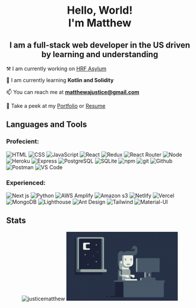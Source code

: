 <h1 align="center">Hello, World!<br>I'm Matthew</h1>
<h2 align="center">I am a full-stack web developer in the US driven by learning and understanding</h2>

⚒ I am currently working on [HRF Asylum](https://github.com/Lambda-School-Labs/human-rights-first-asylum-fe-a)

🌱 I am currently learning **Kotlin and Solidity**

📫 You can reach me at **matthewajustice@gmail.com**

👀 Take a peek at my [Portfolio](https://justice-portfolio.vercel.app/) or [Resume](https://docs.google.com/document/d/1XSTyd6zWcjnw9IMolWHHrZOU9A4LkUAu6DNpRCtfxvA/edit?usp=sharing)

## Languages and Tools
### Profecient:
![HTML](https://img.shields.io/badge/HTML-2E3440?style=for-the-badge&logo=html5)
![CSS](https://img.shields.io/badge/CSS-2E3440?style=for-the-badge&logo=css3)
![JavaScript](https://img.shields.io/badge/JavaScript-2E3440?style=for-the-badge&logo=javascript)
![React](https://img.shields.io/badge/React-2E3440?style=for-the-badge&logo=react)
![Redux](https://img.shields.io/badge/Redux-2E3440?style=for-the-badge&logo=redux)
![React Router](https://img.shields.io/badge/React%20Router-2E3440?style=for-the-badge&logo=react%20router)
![Node](https://img.shields.io/badge/Node-2E3440?style=for-the-badge&logo=node.js)
![Heroku](https://img.shields.io/badge/Heroku-2E3440?style=for-the-badge&logo=heroku)
![Express](https://img.shields.io/badge/Express-2E3440?style=for-the-badge&logo=express)
![PostgreSQL](https://img.shields.io/badge/PostgreSQL-2E3440?style=for-the-badge&logo=postgresql)
![SQLite](https://img.shields.io/badge/SQLite-2E3440?style=for-the-badge&logo=sqlite)
![npm](https://img.shields.io/badge/npm-2E3440?style=for-the-badge&logo=npm)
![git](https://img.shields.io/badge/git-2E3440?style=for-the-badge&logo=git)
![Github](https://img.shields.io/badge/GitHub-2E3440?style=for-the-badge&logo=github)
![Postman](https://img.shields.io/badge/Postman-2E3440?style=for-the-badge&logo=Postman)
![VS Code](https://img.shields.io/badge/VS%20Code-2E3440?style=for-the-badge&logo=visual%20studio)
  
### Experienced:
![Next js](https://img.shields.io/badge/Next%20js-2E3440?style=for-the-badge&logo=next.js)
![Python](https://img.shields.io/badge/Python-2E3440?style=for-the-badge&logo=python)
![AWS Amplify](https://img.shields.io/badge/Amplify-2E3440?style=for-the-badge&logo=aws%20amplify)
![Amazon s3](https://img.shields.io/badge/Amazon%20s3-2E3440?style=for-the-badge&logo=Amazon%20S3)
![Netlify](https://img.shields.io/badge/Netlify-2E3440?style=for-the-badge&logo=netlify)
![Vercel](https://img.shields.io/badge/Vercel-2E3440?style=for-the-badge&logo=vercel)
![MongoDB](https://img.shields.io/badge/MongoDB-2E3440?style=for-the-badge&logo=mongodb)
![Lighthouse](https://img.shields.io/badge/Lighthouse-2E3440?style=for-the-badge&logo=lighthouse)
![Ant Design](https://img.shields.io/badge/Ant%20Design-2E3440?style=for-the-badge&logo=ant%20design)
![Tailwind](https://img.shields.io/badge/Tailwind%20CSS-2E3440?style=for-the-badge&logo=tailwind%20css)
![Material-UI](https://img.shields.io/badge/Material%20UI-2E3440?style=for-the-badge&logo=material-ui)

<h2 align="left">Stats</h2>

<p align="center">
<img src="https://github-readme-stats.vercel.app/api?username=justicematthew&show_icons=true&locale=en&&theme=nord&&layout=compact&hide_border=true&count_private=true&line_height=23&border_radius=false" alt="justicematthew" />
<img alt="Night Coding" src="https://raw.githubusercontent.com/AVS1508/AVS1508/master/assets/Night-Coding.gif"/>
</p>
